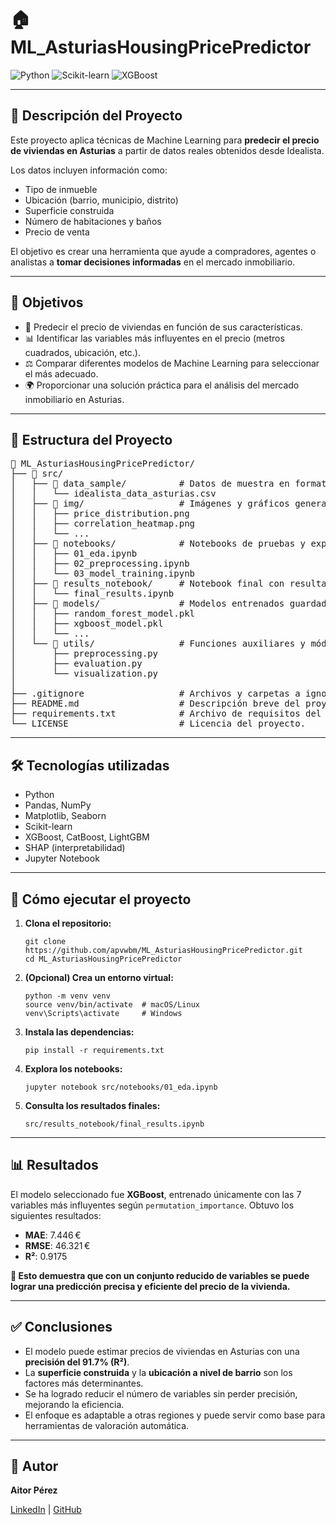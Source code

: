 <h1>🏠 ML_AsturiasHousingPricePredictor</h1>

<p>
  <img src="https://img.shields.io/badge/Python-3.10-blue" alt="Python">
  <img src="https://img.shields.io/badge/Scikit--Learn-OK-orange" alt="Scikit-learn">
  <img src="https://img.shields.io/badge/XGBoost-success-brightgreen" alt="XGBoost">
</p>

<hr>

<h2>📝 Descripción del Proyecto</h2>

<p>
  Este proyecto aplica técnicas de Machine Learning para <strong>predecir el precio de viviendas en Asturias</strong> a partir de datos reales obtenidos desde Idealista.
</p>
<p>
  Los datos incluyen información como:
</p>
<ul>
  <li>Tipo de inmueble</li>
  <li>Ubicación (barrio, municipio, distrito)</li>
  <li>Superficie construida</li>
  <li>Número de habitaciones y baños</li>
  <li>Precio de venta</li>
</ul>
<p>
  El objetivo es crear una herramienta que ayude a compradores, agentes o analistas a <strong>tomar decisiones informadas</strong> en el mercado inmobiliario.
</p>

<hr>

<h2>🎯 Objetivos</h2>
<ul>
  <li>🧠 Predecir el precio de viviendas en función de sus características.</li>
  <li>📊 Identificar las variables más influyentes en el precio (metros cuadrados, ubicación, etc.).</li>
  <li>⚖️ Comparar diferentes modelos de Machine Learning para seleccionar el más adecuado.</li>
  <li>🌍 Proporcionar una solución práctica para el análisis del mercado inmobiliario en Asturias.</li>
</ul>

<hr>

<h2>📑 Estructura del Proyecto</h2>
<pre>
📂 ML_AsturiasHousingPricePredictor/
├── 📂 src/
│   ├── 📂 data_sample/          # Datos de muestra en formato CSV.
│   │   └── idealista_data_asturias.csv
│   ├── 📂 img/                  # Imágenes y gráficos generados durante el EDA.
│   │   ├── price_distribution.png
│   │   ├── correlation_heatmap.png
│   │   └── ...
│   ├── 📂 notebooks/            # Notebooks de pruebas y exploración.
│   │   ├── 01_eda.ipynb
│   │   ├── 02_preprocessing.ipynb
│   │   └── 03_model_training.ipynb
│   ├── 📂 results_notebook/     # Notebook final con resultados consolidados.
│   │   └── final_results.ipynb
│   ├── 📂 models/               # Modelos entrenados guardados.
│   │   ├── random_forest_model.pkl
│   │   ├── xgboost_model.pkl
│   │   └── ...
│   └── 📂 utils/                # Funciones auxiliares y módulos personalizados.
│       ├── preprocessing.py
│       ├── evaluation.py
│       └── visualization.py
│
├── .gitignore                  # Archivos y carpetas a ignorar por Git.
├── README.md                   # Descripción breve del proyecto.
├── requirements.txt            # Archivo de requisitos del proyecto.
└── LICENSE                     # Licencia del proyecto.
</pre>

<hr>

<h2>🛠️ Tecnologías utilizadas</h2>
<ul>
  <li>Python</li>
  <li>Pandas, NumPy</li>
  <li>Matplotlib, Seaborn</li>
  <li>Scikit-learn</li>
  <li>XGBoost, CatBoost, LightGBM</li>
  <li>SHAP (interpretabilidad)</li>
  <li>Jupyter Notebook</li>
</ul>

<hr>

<h2>🚀 Cómo ejecutar el proyecto</h2>

<ol>
  <li><strong>Clona el repositorio:</strong>
    <pre><code>git clone https://github.com/apvwbm/ML_AsturiasHousingPricePredictor.git
cd ML_AsturiasHousingPricePredictor</code></pre>
  </li>

  <li><strong>(Opcional) Crea un entorno virtual:</strong>
    <pre><code>python -m venv venv
source venv/bin/activate  # macOS/Linux
venv\Scripts\activate     # Windows</code></pre>
  </li>

  <li><strong>Instala las dependencias:</strong>
    <pre><code>pip install -r requirements.txt</code></pre>
  </li>

  <li><strong>Explora los notebooks:</strong>
    <pre><code>jupyter notebook src/notebooks/01_eda.ipynb</code></pre>
  </li>

  <li><strong>Consulta los resultados finales:</strong>
    <pre><code>src/results_notebook/final_results.ipynb</code></pre>
  </li>
</ol>

<hr>

<h2>📊 Resultados</h2>

<p>El modelo seleccionado fue <strong>XGBoost</strong>, entrenado únicamente con las 7 variables más influyentes según <code>permutation_importance</code>. Obtuvo los siguientes resultados:</p>

<ul>
  <li><strong>MAE</strong>: 7.446 €</li>
  <li><strong>RMSE</strong>: 46.321 €</li>
  <li><strong>R²</strong>: 0.9175</li>
</ul>

<p><strong>📌 Esto demuestra que con un conjunto reducido de variables se puede lograr una predicción precisa y eficiente del precio de la vivienda.</strong></p>

<hr>

<h2>✅ Conclusiones</h2>

<ul>
  <li>El modelo puede estimar precios de viviendas en Asturias con una <strong>precisión del 91.7% (R²)</strong>.</li>
  <li>La <strong>superficie construida</strong> y la <strong>ubicación a nivel de barrio</strong> son los factores más determinantes.</li>
  <li>Se ha logrado reducir el número de variables sin perder precisión, mejorando la eficiencia.</li>
  <li>El enfoque es adaptable a otras regiones y puede servir como base para herramientas de valoración automática.</li>
</ul>

<hr>

<h2>👤 Autor</h2>

<p><strong>Aitor Pérez</strong></p>
<p>
  <a href="https://www.linkedin.com/in/aitor-perez/" target="_blank">LinkedIn</a> |
  <a href="https://github.com/apvwbm" target="_blank">GitHub</a>
</p>